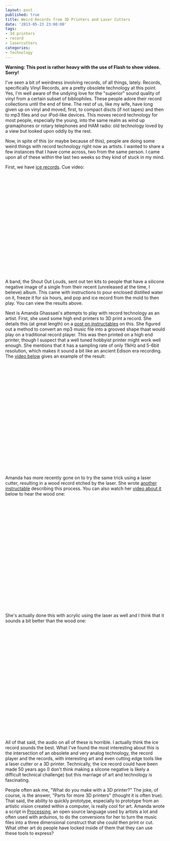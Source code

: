 ```yaml
---
layout: post
published: true
title: Weird Records from 3D Printers and Laser Cutters
date: '2013-05-23 23:00:00'
tags: 
- 3d printers
- record
- lasercutters
categories:
- Technology
---
```

**Warning: This post is rather heavy with the use of Flash to show videos. Sorry!**

I've seen a bit of weirdness involving records, of all things, lately. Records, specifically Vinyl Records, are a pretty obsolete technology at this point. Yes, I'm well aware of the undying love for the "superior" sound quality of vinyl from a certain subset of bibliophiles. These people adore their record collections until the end of time. The rest of us, like my wife, have long given up on vinyl and moved, first, to compact discts (if not tapes) and then to mp3 files and our iPod-like devices. This moves record technology for most people, especially the young, into the same realm as wind up gramaphones or rotary telephones and HAM radio: old technology loved by a view but looked upon oddly by the rest. 

Now, in spite of this (or maybe because of this), people are doing some weird things with record technology right now as artists. I wanted to share a few instances that I have come across, two from the same person. I came upon all of these within the last two weeks so they kind of stuck in my mind.

First, we have [ice records](http://www.youtube.com/watch?v=U9Q88uTdgWY). Cue video:

<div style="text-align:center"><object width="560" height="315"><param name="movie" value="http://www.youtube.com/v/U9Q88uTdgWY?hl=en_US&amp;version=3&amp;rel=0"></param><param name="allowFullScreen" value="true"></param><param name="allowscriptaccess" value="always"></param><embed src="http://www.youtube.com/v/U9Q88uTdgWY?hl=en_US&amp;version=3&amp;rel=0" type="application/x-shockwave-flash" width="560" height="315" allowscriptaccess="always" allowfullscreen="true"></embed></object></div>

A band, the Shout Out Louds, sent out ten kits to people that have a silicone negative image of a single from their recent (unreleased at the time, I believe) album. This came with instructions to pour enclosed distilled water on it, freeze it for six hours, and pop and ice record from the mold to then play. You can view the results above. 

Next is Amanda Ghassaei's attempts to play with record technology as an artist. First, she used some high end printers to 3D print a record. She details this (at great length) on a [post on instructables](http://www.instructables.com/id/3D-Printed-Record/) on this. She figured out a method to convert an mp3 music file into a grooved shape thaat would play on a traditional record player. This was then printed on a high end printer, though I suspect that a well tuned hobbyist printer might work well enough. She mentions that it has a sampling rate of only 11kHz and 5-6bit resolution, which makes it sound a bit like an ancient Edison era recording. The [video below](https://vimeo.com/61210101) gives an example of the result:

<div style="text-align:center"><object width="600" height="337"><param name="allowfullscreen" value="true" /><param name="allowscriptaccess" value="always" /><param name="movie" value="http://vimeo.com/moogaloop.swf?clip_id=61210101&amp;force_embed=1&amp;server=vimeo.com&amp;show_title=1&amp;show_byline=1&amp;show_portrait=1&amp;color=00adef&amp;fullscreen=1&amp;autoplay=0&amp;loop=0" /><embed src="http://vimeo.com/moogaloop.swf?clip_id=61210101&amp;force_embed=1&amp;server=vimeo.com&amp;show_title=1&amp;show_byline=1&amp;show_portrait=1&amp;color=00adef&amp;fullscreen=1&amp;autoplay=0&amp;loop=0" type="application/x-shockwave-flash" allowfullscreen="true" allowscriptaccess="always" width="600" height="337"></embed></object></div>

Amanda has more recently gone on to try the same trick using a laser cutter, resulting in a wood record etched by the laser. She wrote [another instructable](http://www.instructables.com/id/Laser-Cut-Record/) describing this process. You can also watch her [video about it](https://vimeo.com/65533463) below to hear the wood one:

<div style="text-align:center"><object width="600" height="337"><param name="allowfullscreen" value="true" /><param name="allowscriptaccess" value="always" /><param name="movie" value="http://vimeo.com/moogaloop.swf?clip_id=65533463&amp;force_embed=1&amp;server=vimeo.com&amp;show_title=1&amp;show_byline=1&amp;show_portrait=1&amp;color=00adef&amp;fullscreen=1&amp;autoplay=0&amp;loop=0" /><embed src="http://vimeo.com/moogaloop.swf?clip_id=65533463&amp;force_embed=1&amp;server=vimeo.com&amp;show_title=1&amp;show_byline=1&amp;show_portrait=1&amp;color=00adef&amp;fullscreen=1&amp;autoplay=0&amp;loop=0" type="application/x-shockwave-flash" allowfullscreen="true" allowscriptaccess="always" width="600" height="337"></embed></object></div>

She's actually done this with acrylic using the laser as well and I think that it sounds a bit better than the wood one:

<div style="text-align:center"><object width="600" height="337"><param name="allowfullscreen" value="true" /><param name="allowscriptaccess" value="always" /><param name="movie" value="http://vimeo.com/moogaloop.swf?clip_id=65538882&amp;force_embed=1&amp;server=vimeo.com&amp;show_title=1&amp;show_byline=1&amp;show_portrait=1&amp;color=00adef&amp;fullscreen=1&amp;autoplay=0&amp;loop=0" /><embed src="http://vimeo.com/moogaloop.swf?clip_id=65538882&amp;force_embed=1&amp;server=vimeo.com&amp;show_title=1&amp;show_byline=1&amp;show_portrait=1&amp;color=00adef&amp;fullscreen=1&amp;autoplay=0&amp;loop=0" type="application/x-shockwave-flash" allowfullscreen="true" allowscriptaccess="always" width="600" height="337"></embed></object></div>

All of that said, the audio on all of these is horrible. I actually think the ice record sounds the best. What I've found the most interesting about this is the intersection of an obsolete and very analog technology, the record player and the records, with interesting art and even cutting edge tools like a laser cutter or a 3D printer. Technically, the ice record could have been made 50 years ago (I don't think making a silcone negative is likely a difficult technical challenge) but this marriage of art and technology is fascinating. 

People often ask me, "What do you make with a 3D printer?" The joke, of course, is the answer, "Parts for more 3D printers" (thought it is often true). That said, the ability to quickly prototype, especially to prototype from an artistic vision created within a computer, is really cool for art. Amanda wrote a script in [Processing](http://www.processing.org/), an open source language used by artists a lot and often used with arduinos, to do the conversions for her to turn the music files into a three dimensional construct that she could then print or cut. What other art do people have locked inside of them that they can use these tools to express?